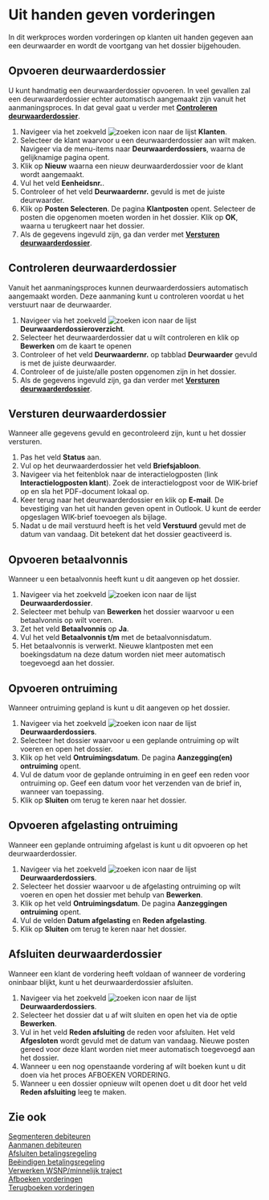 # Uit handen geven vorderingen

In dit werkproces worden vorderingen op klanten uit handen gegeven aan een deurwaarder en wordt de voortgang van het dossier bijgehouden.

## Opvoeren deurwaarderdossier

U kunt handmatig een deurwaarderdossier opvoeren. In veel gevallen zal een deurwaarderdossier echter automatisch aangemaakt zijn vanuit het aanmaningsproces. In dat geval gaat u verder met **[Controleren deurwaarderdossier](#controleren-deurwaarderdossier)**.

1. Navigeer via het zoekveld ![zoeken icon](/assets/images/zoeken.png "zoeken icon") naar de lijst **Klanten**.
2. Selecteer de klant waarvoor u een deurwaarderdossier aan wilt maken. Navigeer via de menu-items naar  **Deurwaarderdossiers**, waarna de gelijknamige pagina opent.
3. Klik op **Nieuw** waarna een nieuw deurwaarderdossier voor de klant wordt aangemaakt.
4. Vul het veld **Eenheidsnr.**.
5. Controleer of het veld **Deurwaardernr.** gevuld is met de juiste deurwaarder.
6. Klik op **Posten Selecteren**. De pagina **Klantposten** opent. Selecteer de posten die opgenomen moeten worden in het dossier. Klik op **OK**, waarna u terugkeert naar het dossier.
7. Als de gegevens ingevuld zijn, ga dan verder met **[Versturen deurwaarderdossier](#versturen-deurwaarderdossier)**.

## Controleren deurwaarderdossier

Vanuit het aanmaningsproces kunnen deurwaarderdossiers automatisch aangemaakt worden. Deze aanmaning kunt u controleren voordat u het verstuurt naar de deurwaarder.

1. Navigeer via het zoekveld ![zoeken icon](/assets/images/zoeken.png "zoeken icon") naar de lijst  **Deurwaarderdossieroverzicht**.
2. Selecteer het deurwaarderdossier dat u wilt controleren en klik op **Bewerken** om de kaart te openen
3. Controleer of het veld **Deurwaardernr.** op tabblad **Deurwaarder** gevuld is met de juiste deurwaarder.
4. Controleer of de juiste/alle posten opgenomen zijn in het dossier.
5. Als de gegevens ingevuld zijn, ga dan verder met **[Versturen deurwaarderdossier](#versturen-deurwaarderdossier)**.

## Versturen deurwaarderdossier

Wanneer alle gegevens gevuld en gecontroleerd zijn, kunt u het dossier versturen.

1. Pas het veld **Status** aan.
2. Vul op het deurwaarderdossier het veld **Briefsjabloon**.
3. Navigeer via het feitenblok naar de interactielogposten (link **Interactielogposten klant**). Zoek de interactielogpost voor de WIK-brief op en sla het PDF-document lokaal op.
4. Keer terug naar het deurwaarderdossier en klik op **E-mail**. De bevestiging van het uit handen geven opent in Outlook. U kunt de eerder opgeslagen WIK-brief toevoegen als bijlage.
5. Nadat u de mail verstuurd heeft is het veld **Verstuurd** gevuld met de datum van vandaag. Dit betekent dat het dossier geactiveerd is.

## Opvoeren betaalvonnis

Wanneer u een betaalvonnis heeft kunt u dit aangeven op het dossier.

1. Navigeer via het zoekveld ![zoeken icon](/assets/images/zoeken.png "zoeken icon") naar de lijst **Deurwaarderdossier**.
2. Selecteer met behulp van **Bewerken** het dossier waarvoor u een betaalvonnis op wilt voeren.
3. Zet het veld **Betaalvonnis** op **Ja**.
4. Vul het veld **Betaalvonnis t/m** met de betaalvonnisdatum.
5. Het betaalvonnis is verwerkt. Nieuwe klantposten met een boekingsdatum na deze datum worden niet meer automatisch toegevoegd aan het dossier.

## Opvoeren ontruiming

Wanneer ontruiming gepland is kunt u dit aangeven op het dossier.

1. Navigeer via het zoekveld ![zoeken icon](/assets/images/zoeken.png "zoeken icon") naar de lijst **Deurwaarderdossiers**.
2. Selecteer het dossier waarvoor u een geplande ontruiming op wilt voeren en open het dossier.
3. Klik op het veld **Ontruimingsdatum**. De pagina **Aanzegging(en) ontruiming** opent.
4. Vul de datum voor de geplande ontruiming in en geef een reden voor ontruiming op. Geef een datum voor het verzenden van de brief in, wanneer van toepassing.
5. Klik op **Sluiten** om terug te keren naar het dossier.

## Opvoeren afgelasting ontruiming

Wanneer een geplande ontruiming afgelast is kunt u dit opvoeren op het deurwaarderdossier.

1. Navigeer via het zoekveld ![zoeken icon](/assets/images/zoeken.png "zoeken icon") naar de lijst **Deurwaarderdossiers**.
2. Selecteer het dossier waarvoor u de afgelasting  ontruiming op wilt voeren en open het dossier met behulp van **Bewerken**.
3. Klik op het veld **Ontruimingsdatum**. De pagina **Aanzeggingen ontruiming** opent.
4. Vul de velden **Datum afgelasting** en **Reden afgelasting**.
5. Klik op **Sluiten** om terug te keren naar het dossier.

## Afsluiten deurwaarderdossier

Wanneer een klant de vordering heeft voldaan of wanneer de vordering oninbaar blijkt, kunt u het deurwaarderdossier afsluiten.

1. Navigeer via het zoekveld ![zoeken icon](/assets/images/zoeken.png "zoeken icon") naar de lijst **Deurwaarderdossiers**.
2. Selecteer het dossier dat u af wilt sluiten en open het via de optie **Bewerken**.
3. Vul in het veld **Reden afsluiting** de reden voor afsluiten. Het veld **Afgesloten** wordt gevuld met de datum van vandaag. Nieuwe posten gereed voor deze klant worden niet meer automatisch toegevoegd aan het dossier.
4. Wanneer u een nog openstaande vordering af wilt boeken kunt u dit doen via het proces AFBOEKEN VORDERING.
5. Wanneer u een dossier opnieuw wilt openen doet u dit door het veld **Reden afsluiting** leeg te maken.

## Zie ook

[Segmenteren debiteuren](segmenteren-debiteuren/)  
[Aanmanen debiteuren](aanmanen-debiteuren/)  
[Afsluiten betalingsregeling](afsluiten-etalingsregeling/)  
[Beëindigen betalingsregeling](beeindigen-betalingsregeling/)  
[Verwerken WSNP/minnelijk traject](verwerken-wsnp-minnelijk-traject/)  
[Afboeken vorderingen](afboeken-vorderingen/)  
[Terugboeken vorderingen](terugboeken-vorderingen/)

